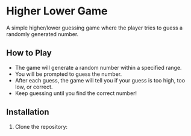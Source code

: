 # Higher Lower Game

A simple higher/lower guessing game where the player tries to guess a randomly generated number.

## How to Play

- The game will generate a random number within a specified range.
- You will be prompted to guess the number.
- After each guess, the game will tell you if your guess is too high, too low, or correct.
- Keep guessing until you find the correct number!

## Installation

1. Clone the repository:
